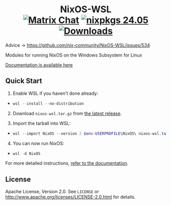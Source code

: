 <h1 align=center>
  NixOS-WSL<br />
  <a href="https://matrix.to/#/#wsl:nixos.org"><img src="https://img.shields.io/matrix/wsl:nixos.org?server_fqdn=matrix.org&logo=matrix" alt="Matrix Chat" /></a>
  <a href="https://github.com/NixOS/nixpkgs/tree/nixos-24.05"><img src="https://img.shields.io/badge/nixpkgs-24.05-brightgreen" alt="nixpkgs 24.05" /></a>
  <a href="https://github.com/nix-community/NixOS-WSL/releases"><img alt="Downloads" src="https://img.shields.io/github/downloads/nix-community/NixOS-WSL/total"></a>
</h1>

Advice -> https://github.com/nix-community/NixOS-WSL/issues/534

Modules for running NixOS on the Windows Subsystem for Linux

[Documentation is available here](https://nix-community.github.io/NixOS-WSL)

## Quick Start

1. Enable WSL if you haven't done already:

- ```powershell
  wsl --install --no-distribution
  ```

2. Download `nixos-wsl.tar.gz` from [the latest release](https://github.com/nix-community/NixOS-WSL/releases/latest).

3. Import the tarball into WSL:

- ```powershell
  wsl --import NixOS --version 2 $env:USERPROFILE\NixOS\ nixos-wsl.tar.gz
  ```

4. You can now run NixOS:

- ```powershell
  wsl -d NixOS
  ```

For more detailed instructions, [refer to the documentation](https://nix-community.github.io/NixOS-WSL/install.html).

## License

Apache License, Version 2.0. See `LICENSE` or <http://www.apache.org/licenses/LICENSE-2.0.html> for details.
